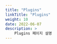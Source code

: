 ```yaml
---
title: "Plugins"
linkTitle: "Plugins"
weight: 10
date: 2022-06-07
description: >
    Plugins 페이지 설명
---
```

